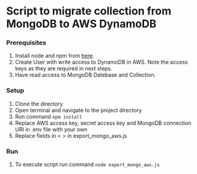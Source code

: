 # Script to migrate collection from MongoDB to AWS DynamoDB

### Prerequisites
1. Install node and npm from [here](https://nodejs.org/en).
2. Create User with write access to DynamoDB in AWS. Note the access keys as they are required in next steps.
3. Have read access to MongoDB Datebase and Collection.

### Setup
1. Clone the directory
2. Open terminal and navigate to the project directory
3. Run command `npm install`
4. Replace AWS access key, secret access key and MongoDB connection URI in .env file with your own
5. Replace fields in < > in export_mongo_aws.js

### Run
1. To execute script run command `node export_mongo_aws.js`


